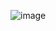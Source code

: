 ![image](https://user-images.githubusercontent.com/111624220/204075124-0416f719-b83e-4691-b5b5-591b9c8ad68f.png)
